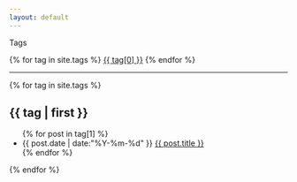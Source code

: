 ```yaml
---
layout: default
---
```


<div class="tags-expo">
  <div class="tags-expo-list">
  <p>Tags</p>
    {% for tag in site.tags %}
    <a href="#{{ tag[0] | slugify }}" class="post-tag">{{ tag[0] }}</a>
    {% endfor %}
  </div>
  <hr/>
  <div class="tags-expo-section">
    {% for tag in site.tags %}
    <h2 id="{{ tag[0] | slugify }}">{{ tag | first }}</h2>
    <ul class="tags-expo-posts">
      {% for post in tag[1] %}
      <li>
{{ post.date | date:"%Y-%m-%d" }}
<a class="post-title" href="{{ site.baseurl }}{{ post.url }}">
        {{ post.title }}      </a>
      </li>
      {% endfor %}
    </ul>
    {% endfor %}
  </div>
</div>
